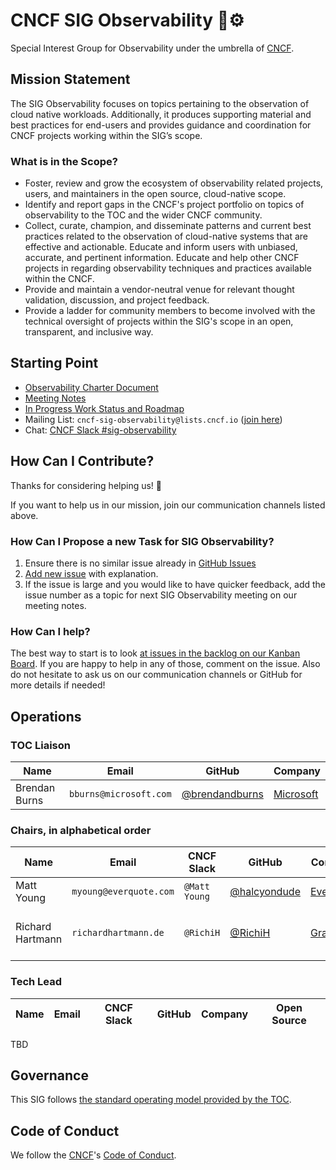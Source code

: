 # CNCF SIG Observability 🔭⚙️

Special Interest Group for Observability under the umbrella of [CNCF](https://www.cncf.io/).

## Mission Statement

The SIG Observability focuses on topics pertaining to the observation of cloud native workloads. Additionally, it produces
supporting material and best practices for end-users and provides guidance and coordination for CNCF projects working within the SIG’s scope.

### What is in the Scope?

* Foster, review and grow the ecosystem of observability related projects, users, and maintainers in the open source, cloud-native scope.
* Identify and report gaps in the CNCF's project portfolio on topics of observability to the TOC and the wider CNCF community.
* Collect, curate, champion, and disseminate patterns and current best practices related to the observation of cloud-native systems that are effective and actionable. 
Educate and inform users with unbiased, accurate, and pertinent information. Educate and help other CNCF projects in regarding observability techniques and practices available within the CNCF.
* Provide and maintain a vendor-neutral venue for relevant thought validation, discussion, and project feedback.
* Provide a ladder for community members to become involved with the technical oversight of projects within the SIG's scope in an open, transparent, and inclusive way.

## Starting Point

* [Observability Charter Document](observability-charter.md)
* [Meeting Notes](https://docs.google.com/document/d/1_QoF-njScSuGFI3Ge5zu-G8SbL6scQ8AzT1hq57bRoQ/edit)
* [In Progress Work Status and Roadmap](https://github.com/cncf/sig-observability/projects/1#card-36042463)
* Mailing List: `cncf-sig-observability@lists.cncf.io` ([join here](https://lists.cncf.io/g/cncf-sig-observability))
* Chat: [CNCF Slack #sig-observability](https://slack.cncf.io)

## How Can I Contribute?

Thanks for considering helping us! 🤗

If you want to help us in our mission, join our communication channels listed above. 

### How Can I Propose a new Task for SIG Observability?

1. Ensure there is no similar issue already in [GitHub Issues](https://github.com/cncf/sig-observability/issues)
2. [Add new issue](https://github.com/cncf/sig-observability/issues/new) with explanation.
3. If the issue is large and you would like to have quicker feedback, add the issue number as a topic for next SIG Observability meeting on our meeting notes.

### How Can I help?

The best way to start is to look [at issues in the backlog on our Kanban Board](https://github.com/cncf/sig-observability/projects/1#card-36042463).
If you are happy to help in any of those, comment on the issue. Also do not hesitate to ask us on our communication channels or GitHub for more details if needed!

## Operations

### TOC Liaison

| Name                | Email                  |  GitHub                                            | Company                                 |
|---------------------|------------------------|----------------------------------------------------|-----------------------------------------|
| Brendan Burns       | `bburns@microsoft.com` | [@brendandburns](https://github.com/brendandburns) | [Microsoft](https://www.microsoft.com/) |                                                                                                          |

### Chairs, in alphabetical order

| Name                | Email                  | CNCF Slack         | GitHub                                         | Company                                 | Open Source                                                                                              |
|---------------------|------------------------|--------------------|------------------------------------------------|-----------------------------------------|----------------------------------------------------------------------------------------------------------|
| Matt Young          | `myoung@everquote.com` | `@Matt Young`      | [@halcyondude](https://github.com/halcyondude) | [Everquote](https://www.everquote.com/) |                                                                                                          |
| Richard Hartmann    | `richardhartmann.de`   | `@RichiH`          | [@RichiH](https://github.com/RichiH)           | [Grafana](https://grafana.com/)         |  Prometheus [Team](https://prometheus.io/governance/#team-members); [PromCon](https://promcon.io/) Lead  |

### Tech Lead

| Name                | Email                  | CNCF Slack         | GitHub                                         | Company                                 | Open Source              |
|---------------------|------------------------|--------------------|------------------------------------------------|-----------------------------------------|--------------------------|

TBD

## Governance

This SIG follows [the standard operating model provided by the TOC](https://github.com/cncf/toc/blob/master/sigs/cncf-sigs.md#operating-model).

## Code of Conduct

We follow the [CNCF](https://www.cncf.io/)'s [Code of Conduct](https://github.com/cncf/foundation/blob/master/code-of-conduct.md).